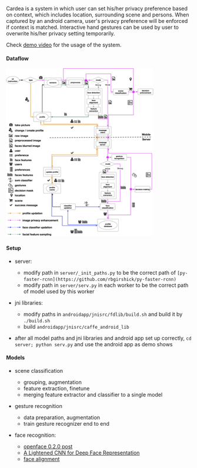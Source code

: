 Cardea is a system in which user can set his/her privacy preference based on context, which includes location, surrounding scene and persons. When captured by an android camera, user's privacy preference will be enforced if context is matched. Interactive hand gestures can be used by user to overwrite his/her privacy setting temporarily.

Check [demo video](https://drive.google.com/file/d/0B4z8qjK8O_uUc0o2RjZWYktiMTg/view) for the usage of the system.

#### Dataflow

<img src="./design/dataflow.jpg" width="400">

#### Setup

+ server:
    + modify path in `server/_init_paths.py` to be the correct path of `[py-faster-rcnn](https://github.com/rbgirshick/py-faster-rcnn)`
    + modify path in `server/serv.py` in each worker to be the correct path of model used by this worker

+ jni libraries:
    + modify paths in `androidapp/jnisrc/fdlib/build.sh` and build it by `./build.sh`
    + build `androidapp/jnisrc/caffe_android_lib`

+ after all model paths and jni libraries and android app set up correctly, `cd server; python serv.py` and use the android app as demo shows

#### Models

+ scene classification
    + grouping, augmentation
    + feature extraction, finetune
    + merging feature extractor and classifier to a single model

+ gesture recognition
    + data preparation, augmentation
    + train gesture recognizer end to end

+ face recognition:
    + [openface 0.2.0 post](http://bamos.github.io/2016/01/19/openface-0.2.0/)
    + [A Lightened CNN for Deep Face Representation](http://arxiv.org/abs/1511.02683)
    + [face alignment](https://github.com/ZhengRui/FaceAlignmentJNI)

